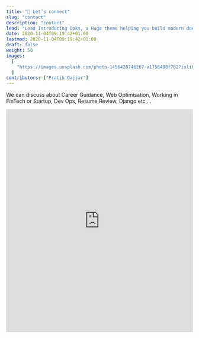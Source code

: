 ```yaml
---
title: "👋 Let’s connect"
slug: "contact"
description: "contact"
lead: "Lead Introducing Doks, a Hugo theme helping you build modern documentation websites that are secure, fast, and SEO-ready — by default."
date: 2020-11-04T09:19:42+01:00
lastmod: 2020-11-04T09:19:42+01:00
draft: false
weight: 50
images:
  [
    "https://images.unsplash.com/photo-1456428746267-a1756408f782?ixlib=rb-1.2.1&q=80&fm=jpg&crop=entropy&cs=tinysrgb&w=2000&fit=max&ixid=eyJhcHBfaWQiOjExNzczfQ",
  ]
contributors: ["Pratik Gajjar"]
---
```


We can discuss about Career Guidance, Web Optimisation, Working in FinTech or Startup, Dev Ops, Resume Review, Django etc . .

<iframe src="https://topmate.io/gajjarpratik" width="100%" height="600px" frameborder="0"></iframe>
